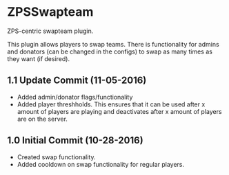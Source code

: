 # ZPSSwapteam
ZPS-centric swapteam plugin.

This plugin allows players to swap teams. There is functionality for admins and donators (can be changed in the configs) to swap as many times as they want (if desired).

1.1 Update Commit (11-05-2016)
-----------------
- Added admin/donator flags/functionality
- Added player threshholds. This ensures that it can be used after x amount of players are playing and deactivates after x amount of players are on the server.

1.0 Initial Commit (10-28-2016)
-----------------
- Created swap functionality.
- Added cooldown on swap functionality for regular players.